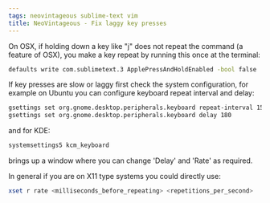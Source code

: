 ```yaml
---
tags: neovintageous sublime-text vim
title: NeoVintageous - Fix laggy key presses
---
```


On OSX, if holding down a key like "j" does not repeat the command (a feature of
OSX), you make a key repeat by running this once at the terminal:

```sh
defaults write com.sublimetext.3 ApplePressAndHoldEnabled -bool false
```

If key presses are slow or laggy first check the system configuration, for
example on Ubuntu you can configure keyboard repeat interval and delay:

```sh
gsettings set org.gnome.desktop.peripherals.keyboard repeat-interval 15
gsettings set org.gnome.desktop.peripherals.keyboard delay 180
```

and for KDE:

```sh
systemsettings5 kcm_keyboard
```

brings up a window where you can change 'Delay' and 'Rate' as required.

In general if you are on X11 type systems you could directly use:

```sh
xset r rate <milliseconds_before_repeating> <repetitions_per_second>
```
